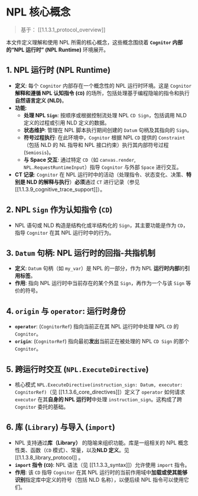 # NPL 核心概念

> 基于： [[1.1.3.1_protocol_overview]]

本文件定义理解和使用 NPL 所需的核心概念，这些概念围绕着 **`Cognitor` 内部的“NPL 运行时” (NPL Runtime)** 环境展开。

## 1. NPL 运行时 (NPL Runtime)

* **定义**: 每个 `Cognitor` 内部存在一个概念性的 NPL 运行时环境。这是 `Cognitor` **解释和遵循 NPL 认知指令 (`CD`)** 的场所，包括处理基于编程隐喻的指令和执行**自然语言定义 (NLD)**。
* **功能**:
    * **处理 NPL `Sign`**: 按顺序或根据控制流处理 NPL `CD Sign`，包括调用 NLD 定义的过程或引用 NLD 定义的数据。
    * **状态维护**: 管理在 NPL 脚本执行期间创建的 `Datum` 句柄及其指向的 `Sign`。
    * **符号过程执行**: 在此环境中，`Cognitor` 根据 NPL `CD` 提供的 `Constraint`（包括 NLD 的 NL 指导和 NPL 接口约束）执行其内部符号过程 (`Semiosis`)。
    * **与 Space 交互**: 通过特定 `CD`（如 `canvas.render`, `NPL.RequestRuntimeInput`）指导 `Cognitor` 与外部 `Space` 进行交互。
* **CT 记录**: `Cognitor` 在 NPL 运行时中的活动（处理指令、状态变化、决策、**特别是 NLD 的解释与执行**）**必须**通过 `CT` 进行记录（参见 [[1.1.3.9_cognitive_trace_support]]）。

## 2. NPL `Sign` 作为认知指令 (`CD`)

* NPL 语句或 NLD 构造是结构化或半结构化的 `Sign`，其主要功能是作为 `CD`，指导 `Cognitor` 在其 NPL 运行时中的行为。

## 3. `Datum` 句柄: NPL 运行时的回指-共指机制

* **定义**: `Datum` 句柄（如 `my_var`）是 NPL 的一部分，作为 NPL **运行时内部**的**引用标签**。
* **作用**: 指向 NPL 运行时中当前存在的某个外显 `Sign`，再作为一个与该 `Sign` 等价的符号。

## 4. `origin` 与 `operator`: 运行时身份

* **`operator`**: (`CognitorRef`) 指向当前正在其 NPL 运行时中处理 NPL `CD` 的 `Cognitor`。
* **`origin`**: (`CognitorRef`) 指向最初**发出**当前正在被处理的 NPL `CD Sign` 的那个 `Cognitor`。

## 5. 跨运行时交互 (`NPL.ExecuteDirective`)

* 核心模式 `NPL.ExecuteDirective(instruction_sign: Datum, executor: CognitorRef)`（见 [[1.1.3.6_core_directives]]）定义了 `operator` 如何请求 `executor` 在其**自身的 NPL 运行时**中处理 `instruction_sign`。这构成了跨 `Cognitor` 委托的基础。

## 6. 库 (`Library`) 与导入 (`import`)

* NPL 支持通过**库（Library）** 的隐喻来组织功能。库是一组相关的 NPL 概念性类、函数（`CD` 模式）、常量，以及**NLD 定义**。见 [[1.1.3.8_library_protocol]] 。
* **`import` 指令 (`CD`)**: NPL 语法（见 [[1.1.3.3_syntax]]）允许使用 `import` 指令。
* **作用**: 该 `CD` 指导 `Cognitor` 在其 NPL 运行时的当前作用域中**加载或使其能够识别**指定库中定义的符号（包括 NLD 名称），以便后续 NPL 指令可以使用它们。

